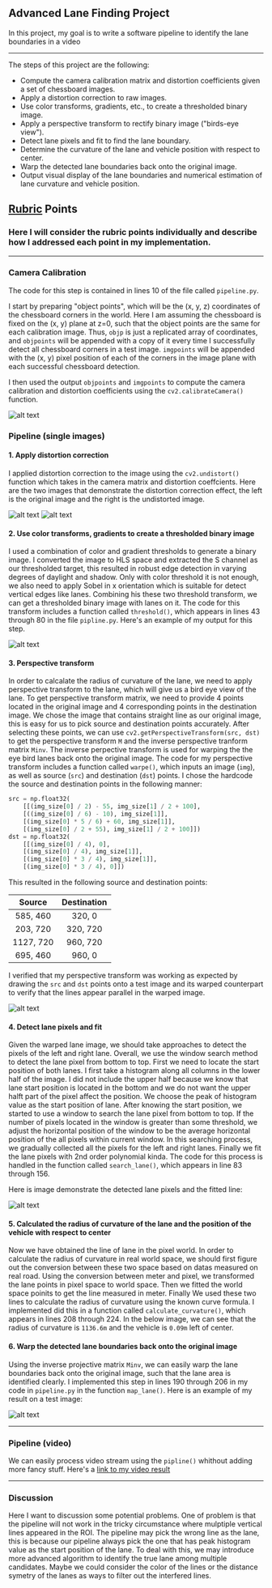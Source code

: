 ## **Advanced Lane Finding Project**

In this project, my goal is to write a software pipeline to identify the lane boundaries in a video

---

The steps of this project are the following:

* Compute the camera calibration matrix and distortion coefficients given a set of chessboard images.
* Apply a distortion correction to raw images.
* Use color transforms, gradients, etc., to create a thresholded binary image.
* Apply a perspective transform to rectify binary image ("birds-eye view").
* Detect lane pixels and fit to find the lane boundary.
* Determine the curvature of the lane and vehicle position with respect to center.
* Warp the detected lane boundaries back onto the original image.
* Output visual display of the lane boundaries and numerical estimation of lane curvature and vehicle position.

[//]: # (Image References)

[image1]: ./examples/undistort_output.png "Undistorted"
[image20]: ./test_images/test3.jpg "Road Transformed"
[image21]: ./output_images/undistort.jpg "Undistorted"
[image3]: ./output_images/threshold.jpg "Binary Example"
[image4]: ./output_images/warp.jpg "Warp Example"
[image5]: ./examples/color_fit_lines.jpg "Fit Visual"
[image6]: ./output_images/output.jpg "Output"
[video1]: ./project_video.mp4 "Video"

## [Rubric](https://review.udacity.com/#!/rubrics/571/view) Points

### Here I will consider the rubric points individually and describe how I addressed each point in my implementation.

---

### Camera Calibration

The code for this step is contained in lines 10 of the file called `pipeline.py`.

I start by preparing "object points", which will be the (x, y, z) coordinates of the chessboard corners in the world. Here I am assuming the chessboard is fixed on the (x, y) plane at z=0, such that the object points are the same for each calibration image.  Thus, `objp` is just a replicated array of coordinates, and `objpoints` will be appended with a copy of it every time I successfully detect all chessboard corners in a test image.  `imgpoints` will be appended with the (x, y) pixel position of each of the corners in the image plane with each successful chessboard detection.

I then used the output `objpoints` and `imgpoints` to compute the camera calibration and distortion coefficients using the `cv2.calibrateCamera()` function.

![alt text][image1]

### Pipeline (single images)

#### 1. Apply distortion correction

I applied distortion correction to the image using the `cv2.undistort()` function which takes in the camera matrix and distortion coeffcients. Here are the two images that demonstrate the distortion correction effect, the left is the original image and the right is the undistorted image.

![alt text][image20] ![alt text][image21]

#### 2. Use color transforms, gradients to create a thresholded binary image

I used a combination of color and gradient thresholds to generate a binary image. I converted the image to HLS space and extracted the S channel as our thresholded target, this resulted in robust edge detection in varying degrees of daylight and shadow. Only with color threshold it is not enough, we also need to apply Sobel in x orientation which is suitable for detect vertical edges like lanes. Combining his these two threshold transform, we can get a thresholded binary image with lanes on it. The code for this transform includes a function called `threshold()`, which appears in lines 43 through 80 in the file `pipline.py`. Here's an example of my output for this step.

![alt text][image3]

#### 3. Perspective transform

In order to calcalate the radius of curvature of the lane, we need to apply perspective transform to the lane, which will give us a bird eye view of the lane. To get perspective transform matrix, we need to provide 4 points located in the original image and 4 corresponding points in the destination image. We chose the image that contains straight line as our original image, this is easy for us to pick source and destination points accurately. After selecting these points, we can use `cv2.getPerspectiveTransform(src, dst)` to get the perspective transform `M` and the inverse perspective tranform matrix `Minv`. The inverse perpective transform is used for warping the the eye bird lanes back onto the original image. The code for my perspective transform includes a function called `warpe()`, which inputs an image (`img`), as well as source (`src`) and destination (`dst`) points.  I chose the hardcode the source and destination points in the following manner:

```python
src = np.float32(
    [[(img_size[0] / 2) - 55, img_size[1] / 2 + 100],
    [((img_size[0] / 6) - 10), img_size[1]],
    [(img_size[0] * 5 / 6) + 60, img_size[1]],
    [(img_size[0] / 2 + 55), img_size[1] / 2 + 100]])
dst = np.float32(
    [[(img_size[0] / 4), 0],
    [(img_size[0] / 4), img_size[1]],
    [(img_size[0] * 3 / 4), img_size[1]],
    [(img_size[0] * 3 / 4), 0]])
```

This resulted in the following source and destination points:

| Source        | Destination   |
|:-------------:|:-------------:|
| 585, 460      | 320, 0        |
| 203, 720      | 320, 720      |
| 1127, 720     | 960, 720      |
| 695, 460      | 960, 0        |

I verified that my perspective transform was working as expected by drawing the `src` and `dst` points onto a test image and its warped counterpart to verify that the lines appear parallel in the warped image.

![alt text][image4]

#### 4. Detect lane pixels and fit

Given the warped lane image, we should take approaches to detect the pixels of the left and right lane. Overall, we use the window search method to detect the lane pixel from bottom to top. First we need to locate the start position of both lanes. I first take a histogram along all columns in the lower half of the image. I did not include the upper half because we know that lane start position is located in the bottom and we do not want the upper halft part of the pixel affect the position. We choose the peak of histogram value as the start position of lane. After knowing the start position, we started to use a window to search the lane pixel from bottom to top. If the number of pixels located in the window is greater than some threshold, we adjust the horizontal position of the window to be the average horizontal position of the all pixels within current window. In this searching process, we gradually collected all the pixels for the left and right lanes. Finally we fit the lane pixels with 2nd order polynomial kinda. The code for this process is handled in the function called `search_lane()`, which appears in line 83 through 156.

Here is image demonstrate the detected lane pixels and the fitted line:

![alt text][image5]

#### 5. Calculated the radius of curvature of the lane and the position of the vehicle with respect to center

Now we have obtained the line of lane in the pixel world. In order to calculate the radius of curvature in real world space, we should first figure out the conversion between these two space based on datas measured on real road. Using the conversion between meter and pixel, we transformed the lane points in pixel space to world space. Then we fitted the world space poinits to get the line measured in meter. Finally We used these two lines to calculate the radius of curvature using the known curve formula. I implemented did this in a function called `calculate_curvature()`, which appears in lines 208 through 224. In the below image, we can see that the radius of curvature is `1136.6m` and the vehicle is `0.09m` left of center.

#### 6. Warp the detected lane boundaries back onto the original image

Using the inverse projective matrix `Minv`, we can easily warp the lane boundaries back onto the original image, such that the lane area is identified clearly. I implemented this step in lines 190 through 206 in my code in `pipeline.py` in the function `map_lane()`.  Here is an example of my result on a test image:

![alt text][image6]

---

### Pipeline (video)

We can easily process video stream using the `pipline()` whithout adding more fancy stuff. Here's a [link to my video result](./project_video_output.mp4)

---

### Discussion

Here I want to discussion some potential problems. One of problem is that the pipeline will not work in the tricky circumstance where mulptiple vertical lines appeared in the ROI. The pipeline may pick the wrong line as the lane, this is because our pipeline always pick the one that has peak histogram value as the start position of the lane. To deal with this, we may introduce more advanced algorithm to identify the true lane among multiple candidates. Maybe we could consider the color of the lines or the distance symetry of the lanes as ways to filter out the interfered lines.